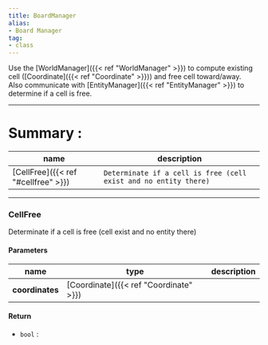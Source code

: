 ```yaml
---
title: BoardManager
alias: 
- Board Manager
tag: 
- class
---
```

Use the [WorldManager]({{< ref "WorldManager" >}}) to compute existing cell ([Coordinate]({{< ref "Coordinate" >}})) and free cell toward/away.\
Also communicate with [EntityManager]({{< ref "EntityManager" >}}) to determine if a cell is free.

---
# Summary :
name|description
----|----
[CellFree]({{< ref "#cellfree\" >}}) | `Determinate if a cell is free (cell exist and no entity there)`

---
### CellFree
Determinate if a cell is free (cell exist and no entity there)

#### Parameters
name|type|description
-----|-----|-----
**coordinates**|[Coordinate]({{< ref "Coordinate" >}})|

#### Return
- `bool` : 
